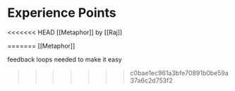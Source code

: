 # Experience Points

<<<<<<< HEAD
[[Metaphor]] by [[Raj]]

=======
[[Metaphor]] 

feedback loops needed to make it easy
>>>>>>> c0bae1ec961a3bfe70891b0be59a37a6c2d753f2
